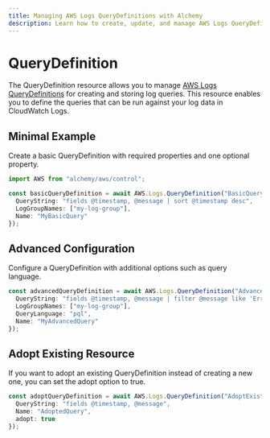 ```yaml
---
title: Managing AWS Logs QueryDefinitions with Alchemy
description: Learn how to create, update, and manage AWS Logs QueryDefinitions using Alchemy Cloud Control.
---
```


# QueryDefinition

The QueryDefinition resource allows you to manage [AWS Logs QueryDefinitions](https://docs.aws.amazon.com/logs/latest/userguide/) for creating and storing log queries. This resource enables you to define the queries that can be run against your log data in CloudWatch Logs.

## Minimal Example

Create a basic QueryDefinition with required properties and one optional property.

```ts
import AWS from "alchemy/aws/control";

const basicQueryDefinition = await AWS.Logs.QueryDefinition("BasicQuery", {
  QueryString: "fields @timestamp, @message | sort @timestamp desc",
  LogGroupNames: ["my-log-group"],
  Name: "MyBasicQuery"
});
```

## Advanced Configuration

Configure a QueryDefinition with additional options such as query language.

```ts
const advancedQueryDefinition = await AWS.Logs.QueryDefinition("AdvancedQuery", {
  QueryString: "fields @timestamp, @message | filter @message like 'Error' | sort @timestamp desc",
  LogGroupNames: ["my-log-group"],
  QueryLanguage: "pql",
  Name: "MyAdvancedQuery"
});
```

## Adopt Existing Resource

If you want to adopt an existing QueryDefinition instead of creating a new one, you can set the adopt option to true.

```ts
const adoptQueryDefinition = await AWS.Logs.QueryDefinition("AdoptExistingQuery", {
  QueryString: "fields @timestamp, @message",
  Name: "AdoptedQuery",
  adopt: true
});
```
